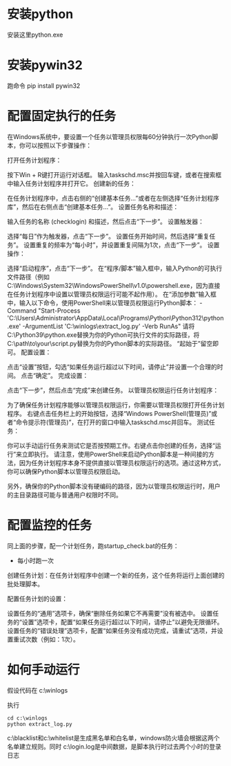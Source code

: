 
# 安装python
安装这里python.exe

# 安装pywin32
跑命令 pip install pywin32

# 配置固定执行的任务
在Windows系统中，要设置一个任务以管理员权限每60分钟执行一次Python脚本，你可以按照以下步骤操作：

打开任务计划程序：

按下Win + R键打开运行对话框。
输入taskschd.msc并按回车键，或者在搜索框中输入任务计划程序并打开它。
创建新的任务：

在任务计划程序中，点击右侧的“创建基本任务...”或者在左侧选择“任务计划程序库”，然后在右侧点击“创建基本任务...”。
设置任务名称和描述：

输入任务的名称 (checklogin) 和描述，然后点击“下一步”。
设置触发器：

选择“每日”作为触发器，点击“下一步”。
设置任务开始时间，然后选择“重复任务”。
设置重复的频率为“每小时”，并设置重复间隔为1次，点击“下一步”。
设置操作：

选择“启动程序”，点击“下一步”。
在“程序/脚本”输入框中，输入Python的可执行文件路径（例如C:\Windows\System32\WindowsPowerShell\v1.0\powershell.exe，因为直接在任务计划程序中设置以管理员权限运行可能不起作用）。
在“添加参数”输入框中，输入以下命令，使用PowerShell来以管理员权限运行Python脚本：
-Command "Start-Process 'C:\Users\Administrator\AppData\Local\Programs\Python\Python312\python.exe' -ArgumentList 'C:\winlogs\extract_log.py' -Verb RunAs"
请将C:\Python39\python.exe替换为你的Python可执行文件的实际路径，将C:\path\to\your\script.py替换为你的Python脚本的实际路径。
“起始于”留空即可。
配置设置：

点击“设置”按钮，勾选“如果任务运行超过以下时间，请停止”并设置一个合理的时间。
点击“确定”。
完成设置：

点击“下一步”，然后点击“完成”来创建任务。
以管理员权限运行任务计划程序：

为了确保任务计划程序能够以管理员权限运行，你需要以管理员权限打开任务计划程序。
右键点击任务栏上的开始按钮，选择“Windows PowerShell(管理员)”或者“命令提示符(管理员)”，在打开的窗口中输入taskschd.msc并回车。
测试任务：

你可以手动运行任务来测试它是否按预期工作。右键点击你创建的任务，选择“运行”来立即执行。
请注意，使用PowerShell来启动Python脚本是一种间接的方法，因为任务计划程序本身不提供直接以管理员权限运行的选项。通过这种方式，你可以确保Python脚本以管理员权限启动。

另外，确保你的Python脚本没有硬编码的路径，因为以管理员权限运行时，用户的主目录路径可能与普通用户权限时不同。

# 配置监控的任务
同上面的步骤，配一个计划任务，跑startup_check.bat的任务：
- 每小时跑一次

创建任务计划：在任务计划程序中创建一个新的任务，这个任务将运行上面创建的批处理脚本。

配置任务计划的设置：

设置任务的“通用”选项卡，确保“删除任务如果它不再需要”没有被选中。
设置任务的“设置”选项卡，配置“如果任务运行超过以下时间，请停止”以避免无限循环。
设置任务的“错误处理”选项卡，配置“如果任务没有成功完成，请重试”选项，并设置重试次数（例如：1次）。


# 如何手动运行

假设代码在 c:\winlogs

执行
``` 
cd c:\winlogs
python extract_log.py
```
c:\blacklist和c:\whitelist是生成黑名单和白名单，windows防火墙会根据这两个名单建立规则。同时 c:\\login.log是中间数据，是脚本执行时过去两个小时的登录日志